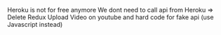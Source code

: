 Heroku is not for free anymore
We dont need to call api from Heroku => Delete Redux
Upload Video on youtube and hard code for fake api (use Javascript instead)